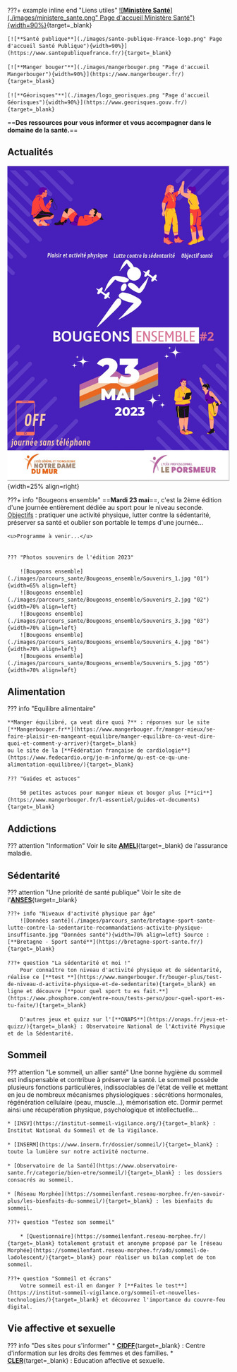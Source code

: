 
???+ example inline end "Liens utiles"
    [![**Ministère Santé**](./images/ministere_sante.png" Page d'accueil Ministère Santé"){width=90%}](https://solidarites-sante.gouv.fr/){target=_blank}
     
    [![**Santé publique**](./images/sante-publique-France-logo.png" Page d'accueil Santé Publique"){width=90%}](https://www.santepubliquefrance.fr/){target=_blank}

    [![**Manger bouger"**](./images/mangerbouger.png "Page d'accueil Mangerbouger"){width=90%}](https://www.mangerbouger.fr/){target=_blank}

    [![**Géorisques"**](./images/logo_georisques.png "Page d'accueil Géorisques"){width=90%}](https://www.georisques.gouv.fr/){target=_blank}
  

==**Des ressources pour vous informer et vous accompagner dans le domaine de la santé.**==

    

## Actualités
![Logo](./images/parcours_sante/Bougeons_ensemble_2023.jpg "Affiche 2023"){width=25% align=right}
    

???+ info "Bougeons ensemble"
    ==**Mardi 23 mai**==, c'est la 2ème édition d'une journée entièrement dédiée au sport pour le niveau seconde. <u>Objectifs</u> : pratiquer une activité physique, lutter contre la sédentarité, préserver sa santé et oublier son portable le temps d'une journée...

    <u>Programme à venir...</u>

    
    ??? "Photos souvenirs de l'édition 2023"

        ![Bougeons ensemble](./images/parcours_sante/Bougeons_ensemble/Souvenirs_1.jpg "01"){width=65% align=left}
        ![Bougeons ensemble](./images/parcours_sante/Bougeons_ensemble/Souvenirs_2.jpg "02"){width=70% align=left}
        ![Bougeons ensemble](./images/parcours_sante/Bougeons_ensemble/Souvenirs_3.jpg "03"){width=70% align=left}
        ![Bougeons ensemble](./images/parcours_sante/Bougeons_ensemble/Souvenirs_4.jpg "04"){width=70% align=left}
        ![Bougeons ensemble](./images/parcours_sante/Bougeons_ensemble/Souvenirs_5.jpg "05"){width=70% align=left}
        

        


## Alimentation
??? info "Equilibre alimentaire"

    **Manger équilibré, ça veut dire quoi ?** : réponses sur le site [**Mangerbouger.fr**](https://www.mangerbouger.fr/manger-mieux/se-faire-plaisir-en-mangeant-equilibre/manger-equilibre-ca-veut-dire-quoi-et-comment-y-arriver){target=_blank}
    ou le site de la [**Fédération française de cardiologie**](https://www.fedecardio.org/je-m-informe/qu-est-ce-qu-une-alimentation-equilibree/){target=_blank}

    ??? "Guides et astuces"

        50 petites astuces pour manger mieux et bouger plus [**ici**](https://www.mangerbouger.fr/l-essentiel/guides-et-documents){target=_blank}

    

## Addictions
??? attention "Information" 
    Voir le site [**AMELI**](https://www.ameli.fr/finistere/assure/sante/themes/addictions){target=_blank} de l'assurance maladie.


## Sédentarité
??? attention "Une priorité de santé publique" 
    Voir le site de l'[**ANSES**](https://www.anses.fr/fr/content/manque-d%E2%80%99activit%C3%A9-physique-et-exc%C3%A8s-de-s%C3%A9dentarit%C3%A9-une-priorit%C3%A9-de-sant%C3%A9-publique){target=_blank}
    
    ???+ info "Niveaux d'activité physique par âge"
        ![Données santé](./images/parcours_sante/bretagne-sport-sante-lutte-contre-la-sedentarite-recommandations-activite-physique-insuffisante.jpg "Données santé"){width=70% align=left} Source : [**Bretagne - Sport santé**](https://bretagne-sport-sante.fr/){target=_blank}
        
    ???+ question "La sédentarité et moi !"
        Pour connaître ton niveau d'activité physique et de sédentarité, réalise ce [**test **](https://www.mangerbouger.fr/bouger-plus/test-de-niveau-d-activite-physique-et-de-sedentarite){target=_blank} en ligne et découvre [**pour quel sport tu es fait.**](https://www.phosphore.com/entre-nous/tests-perso/pour-quel-sport-es-tu-faite/){target=_blank}

        D'autres jeux et quizz sur l'[**ONAPS**](https://onaps.fr/jeux-et-quizz/){target=_blank} : Observatoire National de l'Activité Physique et de la Sédentarité.

## Sommeil
??? attention "Le sommeil, un allier santé"
    Une bonne hygiène du sommeil est indispensable et contribue à préserver la santé.
    Le sommeil possède plusieurs fonctions particulières, indissociables de l'état de veille et mettant en jeu de nombreux mécanismes physiologiques : sécrétions hormonales, régénération cellulaire (peau, muscle…), mémorisation etc. Dormir permet ainsi une récupération physique, psychologique et intellectuelle…

    * [INSV](https://institut-sommeil-vigilance.org/){target=_blank} : Institut National du Sommeil et de la Vigilance.
    
    * [INSERM](https://www.inserm.fr/dossier/sommeil/){target=_blank} : toute la lumière sur notre activité nocturne.
    
    * [Observatoire de la Santé](https://www.observatoire-sante.fr/categorie/bien-etre/sommeil/){target=_blank} : les dossiers consacrés au sommeil.

    * [Réseau Morphée](https://sommeilenfant.reseau-morphee.fr/en-savoir-plus/les-bienfaits-du-sommeil/){target=_blank} : les bienfaits du sommeil.

    ???+ question "Testez son sommeil"

        * [Questionnaire](https://sommeilenfant.reseau-morphee.fr/){target=_blank} totalement gratuit et anonyme proposé par le [réseau Morphée](https://sommeilenfant.reseau-morphee.fr/ado/sommeil-de-ladolescent/){target=_blank} pour réaliser un bilan complet de ton sommeil.

    ???+ question "Sommeil et écrans"
        Votre sommeil est-il en danger ? [**Faites le test**](https://institut-sommeil-vigilance.org/sommeil-et-nouvelles-technologies/){target=_blank} et découvrez l'importance du couvre-feu digital. 
    

    
     




## Vie affective et sexuelle

??? info "Des sites pour s'informer"
    * [**CIDFF**](https://finistere.cidff.info/){target=_blank} : Centre d'information sur les droits des femmes et des familles.
    * [**CLER**](https://www.cler.net/Education-affective-et-sexuelle){target=_blank} : Education affective et sexuelle.








